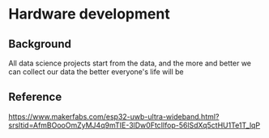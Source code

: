 # Hardware development

## Background

All data science projects start from the data, and the more and better we can collect our data the better everyone's life will be 

## Reference
https://www.makerfabs.com/esp32-uwb-ultra-wideband.html?srsltid=AfmBOooOmZyMJ4q9mTIE-3lDw0FtcIlfop-56lSdXq5ctHU1Te1T_lqP